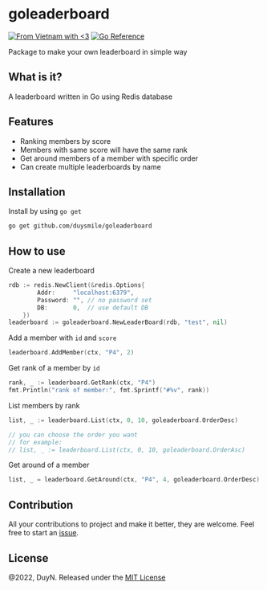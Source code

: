 # goleaderboard
[![From Vietnam with <3](https://raw.githubusercontent.com/webuild-community/badge/master/svg/love.svg)](https://webuild.community)
[![Go Reference](https://pkg.go.dev/badge/github.com/duysmile/goleaderboard)](https://pkg.go.dev/github.com/duysmile/goleaderboard)

Package to make your own leaderboard in simple way

## What is it?
A leaderboard written in Go using Redis database

## Features
- Ranking members by score
- Members with same score will have the same rank
- Get around members of a member with specific order
- Can create multiple leaderboards by name

## Installation
Install by using `go get`
```bash
go get github.com/duysmile/goleaderboard
```

## How to use

Create a new leaderboard
```go
rdb := redis.NewClient(&redis.Options{
		Addr:     "localhost:6379",
		Password: "", // no password set
		DB:       0,  // use default DB
	})
leaderboard := goleaderboard.NewLeaderBoard(rdb, "test", nil)
```

Add a member with `id` and `score`
```go
leaderboard.AddMember(ctx, "P4", 2)
```

Get rank of a member by `id`
```go
rank, _ := leaderboard.GetRank(ctx, "P4")
fmt.Println("rank of member:", fmt.Sprintf("#%v", rank))
```

List members by rank
```go
list, _ := leaderboard.List(ctx, 0, 10, goleaderboard.OrderDesc)

// you can choose the order you want
// for example: 
// list, _ := leaderboard.List(ctx, 0, 10, goleaderboard.OrderAsc)
```

Get around of a member
```go
list, _ = leaderboard.GetAround(ctx, "P4", 4, goleaderboard.OrderDesc)
```

## Contribution
All your contributions to project and make it better, they are welcome. Feel free to start an [issue](https://github.com/duysmile/goleaderboard/issues).

## License
@2022, DuyN. Released under the [MIT License](https://github.com/duysmile/goleaderboard/blob/master/LICENSE)
